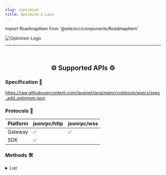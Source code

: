 ```yaml
---
slug: /optimism
title: Optimism x Lava
---
```


import RoadmapItem from '@site/src/components/RoadmapItem'

![Optimism Logo](/img/chains/optimism_logo.svg)

[<RoadmapItem icon="⛏️" title="Get RPC" description="Get access to Lava's Web3 APIs and start building on the network with ease"/>](/optimism-dev)

[<RoadmapItem icon="🚀" title="Run an RPC Node" description="Become a part of Lava's network by running your own RPC node and accessing Web3 APIs seamlessly"/>](/optimism-node)

<hr />
<br />

<center>

## ⚙️ Supported APIs ⚙️

</center>

### Specification 📑

https://raw.githubusercontent.com/lavanet/lava/main/cookbook/specs/spec_add_optimism.json


### Protocols 🔗

| Platform  |  jsonrpc/http | jsonrpc/wss
| --------- | ------------- | ------------- | 
| Gateway   | ✅            | ✅            |
| SDK       | ✅            |               |


### Methods 🛠️
<details>
<summary> List </summary>

- eth_getAccounts
- eth_getBlockRange
- eth_sendTransaction
- rollup_gasPrices
- rollup_getInfo

</details>